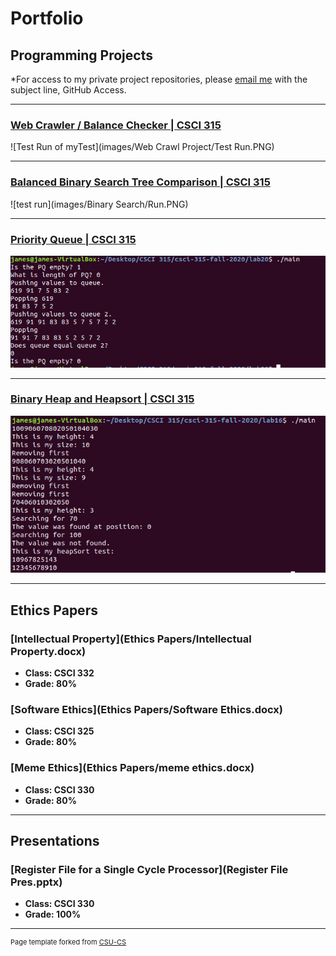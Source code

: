 Portfolio
=========

Programming Projects
--------------------

*For access to my private project repositories, please [email me](mailto:jwood11190@gmail.com?subject=GitHub%20Access) with the subject line, GitHub Access.

---
### [Web Crawler / Balance Checker | CSCI 315](project1)

![Test Run of myTest](images/Web Crawl Project/Test Run.PNG)

---
### [Balanced Binary Search Tree Comparison | CSCI 315](project2)

![test run](images/Binary Search/Run.PNG)

---
### [Priority Queue | CSCI 315](project3)

![test run](images/PriorityQ.PNG)

---
### [Binary Heap and Heapsort | CSCI 315](project4)

![test run](images/BinaryHeap.PNG)

---

Ethics Papers
-------------

### [Intellectual Property](Ethics Papers/Intellectual Property.docx)

-   **Class: CSCI 332**  
-   **Grade: 80%**

### [Software Ethics](Ethics Papers/Software Ethics.docx)

-   **Class: CSCI 325** 
-   **Grade: 80%**

### [Meme Ethics](Ethics Papers/meme ethics.docx)

-   **Class: CSCI 330** 
-   **Grade: 80%**

---

Presentations
-------------

### [Register File for a Single Cycle Processor](Register File Pres.pptx)

- **Class: CSCI 330** 
- **Grade: 100%**

---

<p style="font-size:11px">Page template forked from <a href="https://github.com/csu-cs/csci-portfolio">CSU-CS</a></p>
<!-- Remove above link if you don't want to attributive -->
